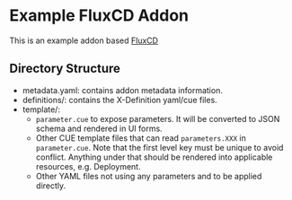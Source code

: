 # Example FluxCD Addon

This is an example addon based [FluxCD](https://fluxcd.io/)

## Directory Structure

- metadata.yaml: contains addon metadata information.
- definitions/: contains the X-Definition yaml/cue files.
- template/:
  - `parameter.cue` to expose parameters. It will be converted to JSON schema and rendered in UI forms.
  - Other CUE template files that can read `parameters.XXX` in `parameter.cue`.
    Note that the first level key must be unique to avoid conflict.
    Anything under that should be rendered into applicable resources, e.g. Deployment.
  - Other YAML files not using any parameters and to be applied directly.


